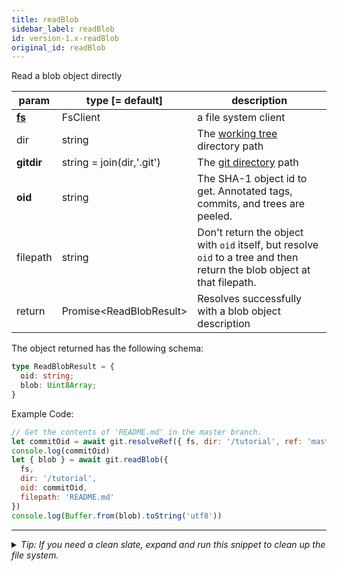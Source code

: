 ```yaml
---
title: readBlob
sidebar_label: readBlob
id: version-1.x-readBlob
original_id: readBlob
---
```


Read a blob object directly

| param          | type [= default]          | description                                                                                                              |
| -------------- | ------------------------- | ------------------------------------------------------------------------------------------------------------------------ |
| [**fs**](./fs) | FsClient                  | a file system client                                                                                                     |
| dir            | string                    | The [working tree](dir-vs-gitdir.md) directory path                                                                      |
| **gitdir**     | string = join(dir,'.git') | The [git directory](dir-vs-gitdir.md) path                                                                               |
| **oid**        | string                    | The SHA-1 object id to get. Annotated tags, commits, and trees are peeled.                                               |
| filepath       | string                    | Don't return the object with `oid` itself, but resolve `oid` to a tree and then return the blob object at that filepath. |
| return         | Promise\<ReadBlobResult\> | Resolves successfully with a blob object description                                                                     |

The object returned has the following schema:

```ts
type ReadBlobResult = {
  oid: string;
  blob: Uint8Array;
}
```

Example Code:

```js live
// Get the contents of 'README.md' in the master branch.
let commitOid = await git.resolveRef({ fs, dir: '/tutorial', ref: 'master' })
console.log(commitOid)
let { blob } = await git.readBlob({
  fs,
  dir: '/tutorial',
  oid: commitOid,
  filepath: 'README.md'
})
console.log(Buffer.from(blob).toString('utf8'))
```


---

<details>
<summary><i>Tip: If you need a clean slate, expand and run this snippet to clean up the file system.</i></summary>

```js live
window.fs = new LightningFS('fs', { wipe: true })
window.pfs = window.fs.promises
console.log('done')
```
</details>

<script>
(function rewriteEditLink() {
  const el = document.querySelector('a.edit-page-link.button');
  if (el) {
    el.href = 'https://github.com/isomorphic-git/isomorphic-git/edit/master/src/api/readBlob.js';
  }
})();
</script>